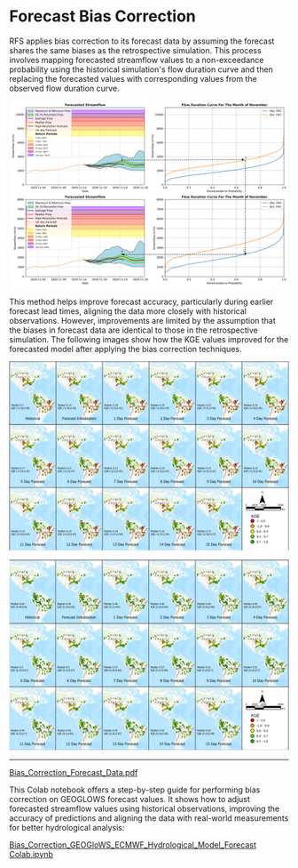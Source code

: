 # Forecast Bias Correction

RFS applies bias correction to its forecast data by assuming the forecast shares the same biases as the retrospective simulation. This process involves mapping forecasted streamflow values to a non-exceedance probability using the historical simulation's flow duration curve and then replacing the forecasted values with corresponding values from the observed flow duration curve.

![forecasts](forecast-bias-correction.png)

This method helps improve forecast accuracy, particularly during earlier forecast lead times, aligning the data more closely with historical observations. However, improvements are limited by the assumption that the biases in forecast data are identical to those in the retrospective simulation​. The following images show how the KGE values improved for the forecasted model after applying the bias correction techniques.

![kge](global_kge1.png)

![kge](global_kge2.png)

---

[Bias_Correction_Forecast_Data.pdf](https://drive.google.com/file/d/1CjsVCMkZjngEZt1k45dd4tgGTJREhi2D/view?usp=sharing)

This Colab notebook offers a step-by-step guide for performing bias correction on GEOGLOWS forecast values. It shows how to adjust forecasted streamflow values using historical observations, improving the accuracy of predictions and aligning the data with real-world measurements for better hydrological analysis:  
  
[Bias_Correction_GEOGloWS_ECMWF_Hydrological_Model_Forecast Colab.ipynb](https://colab.research.google.com/drive/1vXJNrCjef3G4KoCc1LlNm5T_mqLu20E_?usp=sharing)
